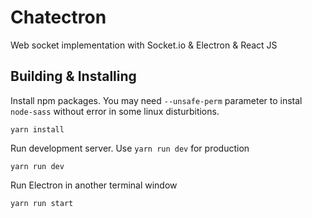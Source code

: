 # Chatectron
Web socket implementation with Socket.io & Electron & React JS

## Building & Installing

Install npm packages. You may need `--unsafe-perm` parameter to instal `node-sass` without error in some linux disturbitions.
 
```shell
yarn install
```

Run development server. Use `yarn run dev` for production
```shell
yarn run dev
```

Run Electron in another terminal window
```shell
yarn run start
```